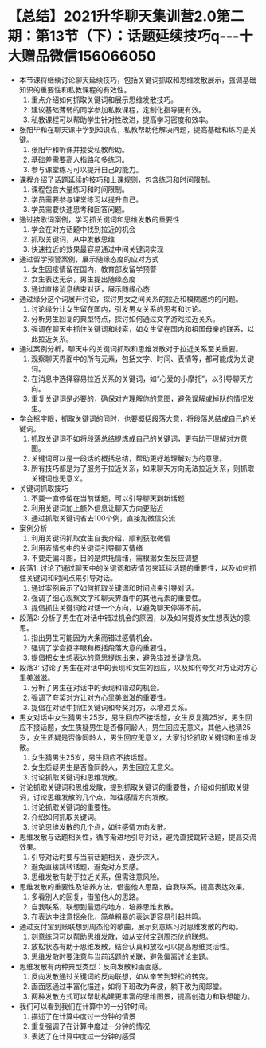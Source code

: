# 【总结】2021升华聊天集训营2.0第二期：第13节（下）：话题延续技巧q---十大赠品微信156066050

-   本节课将继续讨论聊天延续技巧，包括关键词抓取和思维发散展示，强调基础知识的重要性和私教课程的有效性。
    1.  重点介绍如何抓取关键词和展示思维发散技巧。
    2.  建议基础薄弱的同学参加私教课程，定制化指导更有效。
    3.  私教课程可以帮助学生针对性改进，提高学习密度和效率。
-   张阳毕和在聊天课中学到知识点，私教帮助他解决问题，提高基础和练习是关键。
    1.  张阳毕和听课并接受私教帮助。
    2.  基础差需要高人指路和多练习。
    3.  参与课堂练习可以提升自己的能力。
-   课程介绍了话题延续的技巧和上课规则，包含练习和时间限制。
    1.  课程包含大量练习和时间限制。
    2.  学员需要参与课堂练习以提升自己。
    3.  学员需要快速思考和回答问题。
-   通过接歌词案例，学习抓关键词和思维发散的重要性
    1.  学会在对方话题中找到拉近的机会
    2.  抓取关键词，从中发散思维
    3.  快速拉近的效果最容易通过中间关键词实现
-   通过留学预警案例，展示随缘态度的应对方式
    1.  女生因疫情留在国内，教育部发留学预警
    2.  女生表达无奈，男生提出随缘态度
    3.  通过直接消息结束对话，展示随缘心态
-   通过缘分这个词展开讨论，探讨男女之间关系的拉近和模糊邀约的问题。
    1.  讨论缘分让女生留在国内，引发男女关系的思考和讨论。
    2.  分析男生回复的典型特点，探讨如何通过文字游戏拉近关系。
    3.  强调在聊天中抓住关键词和线索，如女生留在国内和祖国母亲的联系，以此拉近关系。
-   通过案例分析，聊天中的关键词抓取和思维发散对于拉近关系至关重要。
    1.  观察聊天界面中的所有元素，包括文字、时间、表情等，都可能成为关键词。
    2.  在消息中选择容易拉近关系的关键词，如“心爱的小摩托”，以引导聊天方向。
    3.  重复关键词是必要的，确保对方理解你的意图，避免误解或掉队的情况发生。
-   学会抠字眼，抓取关键词的同时，也要概括段落大意，将段落总结成自己的关键词。
    1.  抓取关键词不如将段落总结提炼成自己的关键词，更有助于理解对方意图。
    2.  关键词可以是一段话的概括总结，帮助更好地理解对方的意思。
    3.  所有技巧都是为了服务于拉近关系，如果聊天方向无法拉近关系，则抓取关键词也无意义。
-   关键词抓取技巧
    1.  不要一直停留在当前话题，可以引导聊天到新话题
    2.  利用关键词加上额外信息让聊天方向更贴近
    3.  通过抓取关键词省去100个例，直接加微信交流
-   案例分析
    1.  利用关键词抓取女生自我介绍，顺利获取微信
    2.  利用表情包中的关键词引导聊天情绪
    3.  不要走偏斗图，目的是烘托情绪，需根据女生反应调整
-   段落1: 讨论了通过聊天中的关键词和表情包来延续话题的重要性，以及如何抓住关键词和时间点来引导对话。
    1.  通过案例展示了如何抓取关键词和时间点来引导对话。
    2.  强调了细心观察文字和聊天界面中的其他元素的重要性。
    3.  提倡抓住关键词给对话一个方向，以避免聊天停滞不前。
-   段落2: 分析了男生在对话中错过机会的原因，以及如何提炼女生想表达的意思。
    1.  指出男生可能因为大条而错过感情机会。
    2.  强调了学会抠字眼和概括段落大意的重要性。
    3.  提倡把女生想表达的意思提炼出来，避免错过关键信息。
-   段落3: 讨论了男生在对话中的表现和女生的回应，以及如何夸奖对方让对方心里美滋滋。
    1.  分析了男生在对话中的表现和错过的机会。
    2.  强调了夸奖对方让对方心里美滋滋的重要性。
    3.  提倡在对话中抓住关键词和夸奖对方，以增进关系。
-   男女对话中女生猜男生25岁，男生回应不接话题，女生反复猜25岁，男生回应不接话题，女生质疑男生是否像同龄人，男生回应无意义，其他人也猜25岁，女生质疑是否像同龄人，男生回应无意义，大家讨论抓取关键词和思维发散。
    1.  女生猜男生25岁，男生回应不接话题。
    2.  女生质疑男生是否像同龄人，男生回应无意义。
    3.  讨论抓取关键词和思维发散。
-   讨论抓取关键词和思维发散，提到抓取关键词的重要性，介绍如何抓取关键词，讨论思维发散的几个点，如往感情方向发散。
    1.  讨论抓取关键词的重要性。
    2.  介绍如何抓取关键词。
    3.  讨论思维发散的几个点，如往感情方向发散。
-   思维发散与话题相关性，循序渐进地引导对话，避免直接跳转话题，提高交流效果。
    1.  引导对话时要与当前话题相关，逐步深入。
    2.  避免直接跳转话题，避免对方反感。
    3.  思维发散有助于拉近关系，但需注意风险。
-   思维发散的重要性及培养方法，借鉴他人思路，自我联系，提高表达效果。
    1.  多看别人的回复，借鉴他人的思路。
    2.  自我联系，联想到最远的地方，培养思维发散。
    3.  在表达中注意抠余化，简单粗暴的表达更容易引起共鸣。
-   通过支付宝到账联想到周杰伦的歌曲，展示刻意练习对思维发散的帮助。
    1.  刻意练习可以帮助思维发散，如从支付宝到周杰伦的联想。
    2.  放松状态有助于思维发散，结合认真和放松可以提高思维灵活性。
    3.  思维发散时要注意与当前话题的关联，避免偏离讨论主题。
-   思维发散有两种典型类型：反向发散和画面感。
    1.  反向发散通过关键词的反向联想，如从辛苦到轻松的转变。
    2.  画面感通过丰富化描述，如将下班改为奔波，躺下改为阁邮堂。
    3.  两种发散方式可以帮助构建更丰富的思维图景，提高创造力和联想能力。
-   我们可以看到我们在计算中的一分钟时间。
    1.  描述了在计算中度过一分钟的情景
    2.  重复强调了在计算中度过一分钟的情况
    3.  表达了在计算中度过一分钟的感受